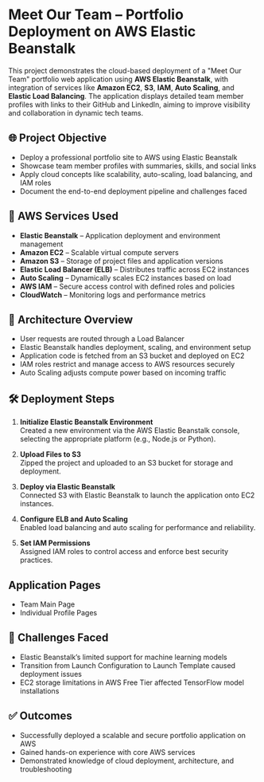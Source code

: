 # Meet Our Team – Portfolio Deployment on AWS Elastic Beanstalk

This project demonstrates the cloud-based deployment of a "Meet Our Team" portfolio web application using **AWS Elastic Beanstalk**, with integration of services like **Amazon EC2**, **S3**, **IAM**, **Auto Scaling**, and **Elastic Load Balancing**. The application displays detailed team member profiles with links to their GitHub and LinkedIn, aiming to improve visibility and collaboration in dynamic tech teams.

## 🌐 Project Objective

- Deploy a professional portfolio site to AWS using Elastic Beanstalk
- Showcase team member profiles with summaries, skills, and social links
- Apply cloud concepts like scalability, auto-scaling, load balancing, and IAM roles
- Document the end-to-end deployment pipeline and challenges faced

## 🚀 AWS Services Used

- **Elastic Beanstalk** – Application deployment and environment management
- **Amazon EC2** – Scalable virtual compute servers
- **Amazon S3** – Storage of project files and application versions
- **Elastic Load Balancer (ELB)** – Distributes traffic across EC2 instances
- **Auto Scaling** – Dynamically scales EC2 instances based on load
- **AWS IAM** – Secure access control with defined roles and policies
- **CloudWatch** – Monitoring logs and performance metrics

## 🧱 Architecture Overview

- User requests are routed through a Load Balancer
- Elastic Beanstalk handles deployment, scaling, and environment setup
- Application code is fetched from an S3 bucket and deployed on EC2
- IAM roles restrict and manage access to AWS resources securely
- Auto Scaling adjusts compute power based on incoming traffic

## 🛠️ Deployment Steps

1. **Initialize Elastic Beanstalk Environment**  
   Created a new environment via the AWS Elastic Beanstalk console, selecting the appropriate platform (e.g., Node.js or Python).

2. **Upload Files to S3**  
   Zipped the project and uploaded to an S3 bucket for storage and deployment.

3. **Deploy via Elastic Beanstalk**  
   Connected S3 with Elastic Beanstalk to launch the application onto EC2 instances.

4. **Configure ELB and Auto Scaling**  
   Enabled load balancing and auto scaling for performance and reliability.

5. **Set IAM Permissions**  
   Assigned IAM roles to control access and enforce best security practices.

## Application Pages

- Team Main Page
- Individual Profile Pages

## 🧩 Challenges Faced

- Elastic Beanstalk’s limited support for machine learning models
- Transition from Launch Configuration to Launch Template caused deployment issues
- EC2 storage limitations in AWS Free Tier affected TensorFlow model installations

## ✅ Outcomes

- Successfully deployed a scalable and secure portfolio application on AWS
- Gained hands-on experience with core AWS services
- Demonstrated knowledge of cloud deployment, architecture, and troubleshooting
 